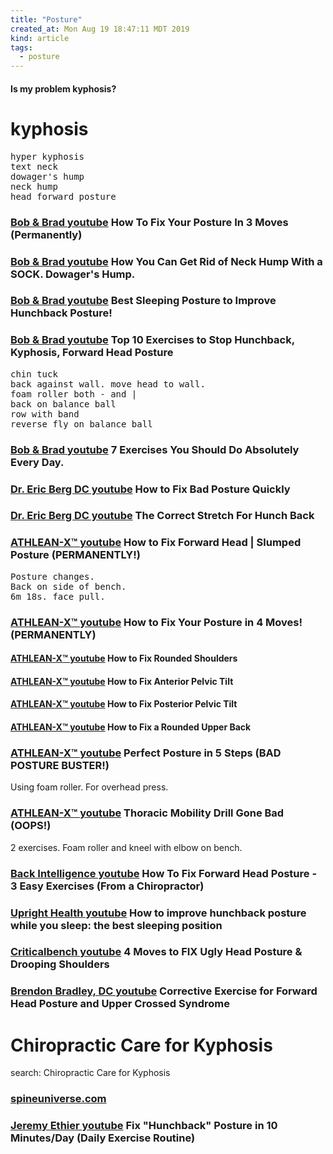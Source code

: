```yaml
---
title: "Posture"
created_at: Mon Aug 19 18:47:11 MDT 2019
kind: article
tags:
  - posture
---
```


<h4>Is my problem kyphosis?</h4>

<h1>kyphosis</h1>

<pre>
hyper kyphosis
text neck
dowager's hump
neck hump
head forward posture
</pre>

<h3>
  <a href="https://www.youtube.com/watch?v=bBFeWGUKLr4" target="_blank">Bob & Brad youtube</a>
  How To Fix Your Posture In 3 Moves (Permanently)
</h3>

<h3>
  <a href="https://www.youtube.com/watch?v=6Uko-gs--C8" target="_blank">Bob & Brad youtube</a>
  How You Can Get Rid of Neck Hump With a SOCK. Dowager's Hump.
</h3>

<h3>
  <a href="https://www.youtube.com/watch?v=eUgCH3q9XCc" target="_blank">Bob & Brad youtube</a>
  Best Sleeping Posture to Improve Hunchback Posture!
</h3>

<h3>
  <a href="https://www.youtube.com/watch?v=xH-hb6e6rys" target="_blank">Bob & Brad youtube</a>
  Top 10 Exercises to Stop Hunchback, Kyphosis, Forward Head Posture
</h3>

<pre>
chin tuck
back against wall. move head to wall.
foam roller both - and |
back on balance ball
row with band
reverse fly on balance ball
</pre>

<h3>
  <a href="https://www.youtube.com/watch?v=lETF5JRgEN8" target="_blank">Bob & Brad youtube</a>
  7 Exercises You Should Do Absolutely Every Day.
</h3>

<h3>
  <a href="https://www.youtube.com/watch?v=jCTtCifMGvg" target="_blank">Dr. Eric Berg DC youtube</a>
  How to Fix Bad Posture Quickly
</h3>

<h3>
  <a href="https://www.youtube.com/watch?v=APRTjRmBAhM" target="_blank">Dr. Eric Berg DC youtube</a>
  The Correct Stretch For Hunch Back
</h3>

<h3>
  <a href="https://www.youtube.com/watch?v=YLR2Vm346Lc" target="_blank">ATHLEAN-X™ youtube</a>
  How to Fix Forward Head | Slumped Posture (PERMANENTLY!)
</h3>

<pre>
Posture changes.
Back on side of bench.
6m 18s. face pull.
</pre>

<h3>
  <a href="https://www.youtube.com/watch?v=g-7ZWPCWv0U" target="_blank">ATHLEAN-X™ youtube</a>
  How to Fix Your Posture in 4 Moves! (PERMANENTLY)
</h3>

<h4>
  <a href="https://www.youtube.com/watch?v=oLwTC-lAJws" target="_blank">ATHLEAN-X™ youtube</a>
  How to Fix Rounded Shoulders
</h4>

<h4>
  <a href="https://www.youtube.com/watch?v=K-CrEi0ymMg" target="_blank">ATHLEAN-X™ youtube</a>
  How to Fix Anterior Pelvic Tilt
</h4>

<h4>
  <a href="https://www.youtube.com/watch?v=u1sfPfsESDQ" target="_blank">ATHLEAN-X™ youtube</a>
  How to Fix Posterior Pelvic Tilt
</h4>

<h4>
  <a href="https://www.youtube.com/watch?v=7-GDuhjOAU8" target="_blank">ATHLEAN-X™ youtube</a>
  How to Fix a Rounded Upper Back
</h4>

<h3>
  <a href="https://www.youtube.com/watch?v=TQqgf8kB6R8" target="_blank">ATHLEAN-X™ youtube</a>
  Perfect Posture in 5 Steps (BAD POSTURE BUSTER!)
</h3>

Using foam roller. For overhead press.

<h3>
  <a href="https://www.youtube.com/watch?v=7-GDuhjOAU8&t=78s" target="_blank">ATHLEAN-X™ youtube</a>
  Thoracic Mobility Drill Gone Bad (OOPS!)
</h3>

2 exercises. Foam roller and kneel with elbow on bench.

<h3>
  <a href="https://www.youtube.com/watch?v=6C-wfV27bzI" target="_blank">Back Intelligence youtube</a>
  How To Fix Forward Head Posture - 3 Easy Exercises (From a Chiropractor)
</h3>

<h3>
  <a href="" target="_blank">Upright Health youtube</a>
  How to improve hunchback posture while you sleep: the best sleeping position
</h3>

<h3>
  <a href="https://www.youtube.com/watch?v=wgL7lxI_qSM" target="_blank">Criticalbench youtube</a>
  4 Moves to FIX Ugly Head Posture & Drooping Shoulders
</h3>

<h3>
  <a href="https://www.youtube.com/watch?v=JA3O0NVb-sk" target="_blank">Brendon Bradley, DC youtube</a>
  Corrective Exercise for Forward Head Posture and Upper Crossed Syndrome
</h3>

<h1>Chiropractic Care for Kyphosis</h1>

search:
Chiropractic Care for Kyphosis

<h3>
  <a href="https://www.spineuniverse.com/conditions/kyphosis/chiropractic-care-kyphosis" target="_blank">spineuniverse.com</a>
</h3>

<h3>
  <a href="https://www.youtube.com/watch?v=gfSCZbb9MOY" target="_blank">Jeremy Ethier youtube</a>
  Fix "Hunchback" Posture in 10 Minutes/Day (Daily Exercise Routine)
</h3>

<!--
html boilerplate fragments
<a href="" target="_blank"></a>
<a name=""></a>
<img src="" width="400px">
<ul>
  <li></li>
  <li><a href="" target="_blank"></a></li>
</ul>
<pre>
</pre>
<p style="margin-bottom: 2em;"></p>
<hr style="border: 0; height: 3px; background: #333; background-image: linear-gradient(to right, #ccc, #333, #ccc);">
<pre><code>
</code></pre>
<math xmlns='http://www.w3.org/1998/Math/MathML' display='block'>
</math>
:-->

